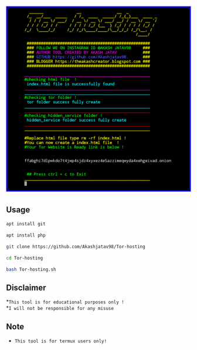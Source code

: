 <h1 align="center">
<img src="PicsArt_06-22-11.04.41.jpg"><br>
</h1>



## Usage

```bash
apt install git
```

```bash
apt install php
```

```bash
git clone https://github.com/Akashjatav98/Tor-hosting
```

```bash
cd Tor-hosting
```

```bash
bash Tor-hosting.sh
```

## Disclaimer
*`This tool is for educational purposes only !`<br />
*`I will not be responsible for any misuse`

## Note
* `This tool is for termux users only!`
